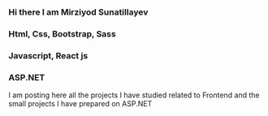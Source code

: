 ### Hi there  I am Mirziyod Sunatillayev     
### Html, Css, Bootstrap, Sass
### Javascript, React js
### ASP.NET

I am posting here all the projects I have studied related to Frontend and the small projects I have prepared on ASP.NET
